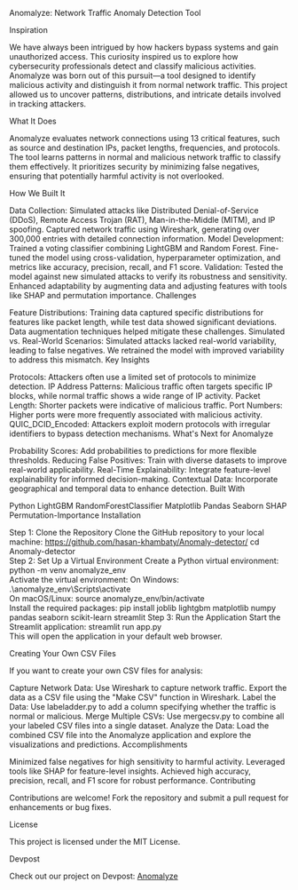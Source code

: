 Anomalyze: Network Traffic Anomaly Detection Tool

Inspiration

We have always been intrigued by how hackers bypass systems and gain unauthorized access. This curiosity inspired us to explore how cybersecurity professionals detect and classify malicious activities. Anomalyze was born out of this pursuit—a tool designed to identify malicious activity and distinguish it from normal network traffic. This project allowed us to uncover patterns, distributions, and intricate details involved in tracking attackers.

What It Does

Anomalyze evaluates network connections using 13 critical features, such as source and destination IPs, packet lengths, frequencies, and protocols. The tool learns patterns in normal and malicious network traffic to classify them effectively. It prioritizes security by minimizing false negatives, ensuring that potentially harmful activity is not overlooked.

How We Built It

Data Collection:
Simulated attacks like Distributed Denial-of-Service (DDoS), Remote Access Trojan (RAT), Man-in-the-Middle (MITM), and IP spoofing.
Captured network traffic using Wireshark, generating over 300,000 entries with detailed connection information.
Model Development:
Trained a voting classifier combining LightGBM and Random Forest.
Fine-tuned the model using cross-validation, hyperparameter optimization, and metrics like accuracy, precision, recall, and F1 score.
Validation:
Tested the model against new simulated attacks to verify its robustness and sensitivity.
Enhanced adaptability by augmenting data and adjusting features with tools like SHAP and permutation importance.
Challenges

Feature Distributions: Training data captured specific distributions for features like packet length, while test data showed significant deviations. Data augmentation techniques helped mitigate these challenges.
Simulated vs. Real-World Scenarios: Simulated attacks lacked real-world variability, leading to false negatives. We retrained the model with improved variability to address this mismatch.
Key Insights

Protocols: Attackers often use a limited set of protocols to minimize detection.
IP Address Patterns: Malicious traffic often targets specific IP blocks, while normal traffic shows a wide range of IP activity.
Packet Length: Shorter packets were indicative of malicious traffic.
Port Numbers: Higher ports were more frequently associated with malicious activity.
QUIC_DCID_Encoded: Attackers exploit modern protocols with irregular identifiers to bypass detection mechanisms.
What's Next for Anomalyze

Probability Scores: Add probabilities to predictions for more flexible thresholds.
Reducing False Positives: Train with diverse datasets to improve real-world applicability.
Real-Time Explainability: Integrate feature-level explainability for informed decision-making.
Contextual Data: Incorporate geographical and temporal data to enhance detection.
Built With

Python
LightGBM
RandomForestClassifier
Matplotlib
Pandas
Seaborn
SHAP
Permutation-Importance
Installation

Step 1: Clone the Repository
Clone the GitHub repository to your local machine:
https://github.com/hasan-khambaty/Anomaly-detector/ 
cd Anomaly-detector  
Step 2: Set Up a Virtual Environment
Create a Python virtual environment:
python -m venv anomalyze_env  
Activate the virtual environment:
On Windows:
.\anomalyze_env\Scripts\activate  
On macOS/Linux:
source anomalyze_env/bin/activate  
Install the required packages:
pip install joblib lightgbm matplotlib numpy pandas seaborn scikit-learn streamlit 
Step 3: Run the Application
Start the Streamlit application:
streamlit run app.py  
This will open the application in your default web browser.

Creating Your Own CSV Files

If you want to create your own CSV files for analysis:

Capture Network Data:
Use Wireshark to capture network traffic.
Export the data as a CSV file using the "Make CSV" function in Wireshark.
Label the Data:
Use labeladder.py to add a column specifying whether the traffic is normal or malicious.
Merge Multiple CSVs:
Use mergecsv.py to combine all your labeled CSV files into a single dataset.
Analyze the Data:
Load the combined CSV file into the Anomalyze application and explore the visualizations and predictions.
Accomplishments

Minimized false negatives for high sensitivity to harmful activity.
Leveraged tools like SHAP for feature-level insights.
Achieved high accuracy, precision, recall, and F1 score for robust performance.
Contributing

Contributions are welcome! Fork the repository and submit a pull request for enhancements or bug fixes.

License

This project is licensed under the MIT License.

Devpost

Check out our project on Devpost: [Anomalyze](https://devpost.com/software/anomalyze)
